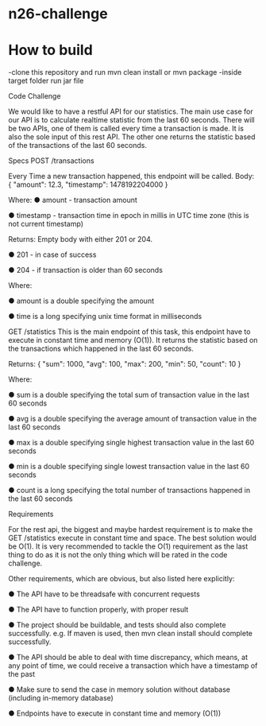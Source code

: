 # n26-challenge


# How to build
 -clone this repository and run mvn clean install or mvn package
 -inside target folder run jar file 



Code Challenge

We would like to have a restful API for our statistics. The main use case for our API is to
calculate realtime statistic from the last 60 seconds. There will be two APIs, one of them is
called every time a transaction is made. It is also the sole input of this rest API. The other one
returns the statistic based of the transactions of the last 60 seconds.

Specs
POST /transactions

Every Time a new transaction happened, this endpoint will be called.
Body: { "amount": 12.3, "timestamp": 1478192204000 }

Where:
● amount - transaction amount

● timestamp - transaction time in epoch in millis in UTC time zone (this is not current timestamp)


Returns: Empty body with either 201 or 204.

● 201 - in case of success

● 204 - if transaction is older than 60 seconds

Where:

● amount is a double specifying the amount

● time is a long specifying unix time format in milliseconds

GET /statistics
This is the main endpoint of this task, this endpoint have to execute in constant time and
memory (O(1)). It returns the statistic based on the transactions which happened in the last 60
seconds.

Returns: { "sum": 1000, "avg": 100, "max": 200, "min": 50, "count": 10 }

Where:


● sum is a double specifying the total sum of transaction value in the last 60 seconds

● avg is a double specifying the average amount of transaction value in the last 60 seconds

● max is a double specifying single highest transaction value in the last 60 seconds

● min is a double specifying single lowest transaction value in the last 60 seconds

● count is a long specifying the total number of transactions happened in the last 60 seconds


Requirements

For the rest api, the biggest and maybe hardest requirement is to make the GET /statistics
execute in constant time and space. The best solution would be O(1). It is very recommended to
tackle the O(1) requirement as the last thing to do as it is not the only thing which will be rated in
the code challenge.

Other requirements, which are obvious, but also listed here explicitly:

● The API have to be threadsafe with concurrent requests

● The API have to function properly, with proper result

● The project should be buildable, and tests should also complete successfully. e.g. If maven is used, then mvn clean install should complete successfully.

● The API should be able to deal with time discrepancy, which means, at any point of time, we could receive a transaction which have a timestamp of the past

● Make sure to send the case in memory solution without database (including in-memory database)

● Endpoints have to execute in constant time and memory (O(1))
